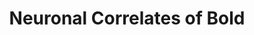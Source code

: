 ---
title: "Neuronal Correlates of Bold"
project_id: 
date: 
conference_id: ""
presenters:
   - peter_bandettini
summary: "<p>fMRI discussion group, NIH</p>"
file: /assets/presentations/T138.ppt
filename: T138.ppt
layout: presentation
---